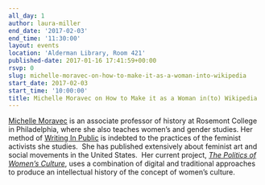 ```yaml
---
all_day: 1
author: laura-miller
end_date: '2017-02-03'
end_time: '11:30:00'
layout: events
location: 'Alderman Library, Room 421'
published-date: 2017-01-16 17:41:59+00:00
rsvp: 0
slug: michelle-moravec-on-how-to-make-it-as-a-woman-into-wikipedia
start_date: 2017-02-03
start_time: '10:00:00'
title: Michelle Moravec on How to Make it as a Woman in(to) Wikipedia
---
```


[Michelle Moravec](https://michellemoravec.com/) is an associate professor of history at Rosemont College in Philadelphia, where she also teaches women’s and gender studies. Her method of [Writing In Public](http://michellemoravec.com/michelle-moravec/) is indebted to the practices of the feminist activists she studies.  She has published extensively about feminist art and social movements in the United States.  Her current project, [_The Politics of Women’s Culture_](http://historyinthecity.wordpress.com/), uses a combination of digital and traditional approaches to produce an intellectual history of the concept of women’s culture.
